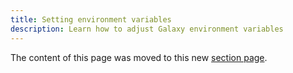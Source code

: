```yaml
---
title: Setting environment variables
description: Learn how to adjust Galaxy environment variables
---
```


The content of this page was moved to this new [section page](/deploy-setup.html#env-variables).
